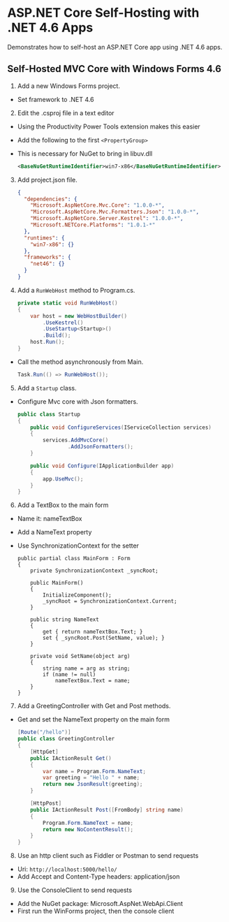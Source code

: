 # ASP.NET Core Self-Hosting with .NET 4.6 Apps

Demonstrates how to self-host an ASP.NET Core app using .NET 4.6 apps.

## Self-Hosted MVC Core with Windows Forms 4.6

1. Add a new Windows Forms project.
  - Set framework to .NET 4.6

2. Edit the .csproj file in a text editor
  - Using the Productivity Power Tools extension makes this easier
  - Add the following to the first `<PropertyGroup>`
  - This is necessary for NuGet to bring in libuv.dll

    ```xml
    <BaseNuGetRuntimeIdentifier>win7-x86</BaseNuGetRuntimeIdentifier>
    ```

3. Add project.json file.

    ```json
    {
      "dependencies": {
        "Microsoft.AspNetCore.Mvc.Core": "1.0.0-*",
        "Microsoft.AspNetCore.Mvc.Formatters.Json": "1.0.0-*",
        "Microsoft.AspNetCore.Server.Kestrel": "1.0.0-*",
        "Microsoft.NETCore.Platforms": "1.0.1-*"
      },
      "runtimes": {
        "win7-x86": {}
      },
      "frameworks": {
        "net46": {}
      }
    }
    ```

4. Add a `RunWebHost` method to Program.cs.

    ```csharp
    private static void RunWebHost()
    {
        var host = new WebHostBuilder()
            .UseKestrel()
            .UseStartup<Startup>()
            .Build();
        host.Run();
    }
    ```

  - Call the method asynchronously from Main.

    ```csharp
    Task.Run(() => RunWebHost());
    ```

5. Add a `Startup` class.
  - Configure Mvc core with Json formatters.

    ```csharp
    public class Startup
    {
        public void ConfigureServices(IServiceCollection services)
        {
            services.AddMvcCore()
                    .AddJsonFormatters();
        }

        public void Configure(IApplicationBuilder app)
        {
            app.UseMvc();
        }
    }
    ```
6. Add a TextBox to the main form
  - Name it: nameTextBox
  - Add a NameText property
  - Use SynchronizationContext for the setter

    ```charp
    public partial class MainForm : Form
    {
        private SynchronizationContext _syncRoot;

        public MainForm()
        {
            InitializeComponent();
            _syncRoot = SynchronizationContext.Current;
        }

        public string NameText
        {
            get { return nameTextBox.Text; }
            set { _syncRoot.Post(SetName, value); }
        }

        private void SetName(object arg)
        {
            string name = arg as string;
            if (name != null)
                nameTextBox.Text = name;
        }
    }
    ```

7. Add a GreetingController with Get and Post methods.
  - Get and set the NameText property on the main form

    ```csharp
    [Route("/hello")]
    public class GreetingController
    {
        [HttpGet]
        public IActionResult Get()
        {
            var name = Program.Form.NameText;
            var greeting = "Hello " + name;
            return new JsonResult(greeting);
        }

        [HttpPost]
        public IActionResult Post([FromBody] string name)
        {
            Program.Form.NameText = name;
            return new NoContentResult();
        }
    }
    ``` 

8. Use an http client such as Fiddler or Postman to send requests
  - Uri: `http://localhost:5000/hello/`
  - Add Accept and Content-Type headers: application/json

9. Use the ConsoleClient to send requests
  - Add the NuGet package: Microsoft.AspNet.WebApi.Client
  - First run the WinForms project, then the console client

